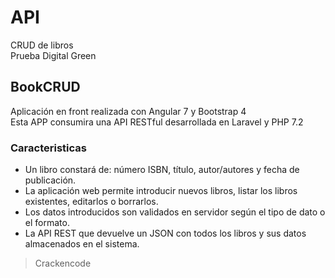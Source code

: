 # API
CRUD de libros  
Prueba Digital Green

## BookCRUD
Aplicación en front realizada con Angular 7 y Bootstrap 4  
Esta APP consumira una API RESTful desarrollada en Laravel y PHP 7.2

### Caracteristicas
* Un libro constará de: número ISBN, título, autor/autores y fecha de publicación.
* La aplicación web permite introducir nuevos libros, listar los libros existentes, editarlos o borrarlos.
* Los datos introducidos son validados en servidor según el tipo de dato o el formato.
* La API REST que devuelve un JSON con todos los libros y sus datos almacenados en el sistema.  


>Crackencode